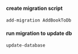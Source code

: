 #### create migration script

```
add-migration AddBookToDb
```

#### run migration to update db

```
update-database
```